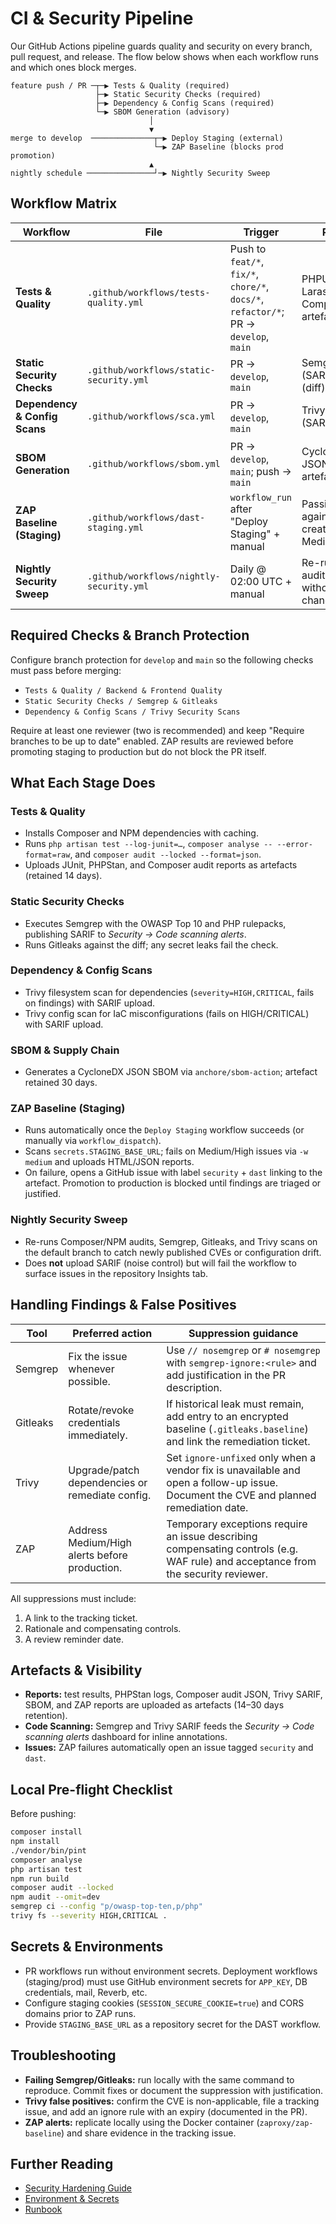 # CI & Security Pipeline

Our GitHub Actions pipeline guards quality and security on every branch, pull request, and release. The flow below shows when each workflow runs and which ones block merges.

```
feature push / PR ─┬─▶ Tests & Quality (required)
                   ├─▶ Static Security Checks (required)
                   ├─▶ Dependency & Config Scans (required)
                   └─▶ SBOM Generation (advisory)
                               │
                               ▼
merge to develop  ──────────────┬─▶ Deploy Staging (external)
                                └─▶ ZAP Baseline (blocks prod promotion)
                               ▲
nightly schedule ───────────────┘─▶ Nightly Security Sweep
```

## Workflow Matrix

| Workflow | File | Trigger | Purpose | Blocking? |
| --- | --- | --- | --- | --- |
| **Tests & Quality** | `.github/workflows/tests-quality.yml` | Push to `feat/*`, `fix/*`, `chore/*`, `docs/*`, `refactor/*`; PR → `develop`, `main` | PHPUnit, Larastan, Composer audit, artefacts | ✅ Required check |
| **Static Security Checks** | `.github/workflows/static-security.yml` | PR → `develop`, `main` | Semgrep (SARIF), Gitleaks (diff) | ✅ Required check |
| **Dependency & Config Scans** | `.github/workflows/sca.yml` | PR → `develop`, `main` | Trivy FS & Config (SARIF uploads) | ✅ Required check |
| **SBOM Generation** | `.github/workflows/sbom.yml` | PR → `develop`, `main`; push → `main` | CycloneDX JSON SBOM artefact | ⚠️ Advisory (non-blocking) |
| **ZAP Baseline (Staging)** | `.github/workflows/dast-staging.yml` | `workflow_run` after "Deploy Staging" + manual | Passive DAST against staging, creates issue on Medium/High | Blocks promotion to prod |
| **Nightly Security Sweep** | `.github/workflows/nightly-security.yml` | Daily @ 02:00 UTC + manual | Re-runs audits/SAST/SCA without code changes | Monitoring only |

## Required Checks & Branch Protection

Configure branch protection for `develop` and `main` so the following checks must pass before merging:

- `Tests & Quality / Backend & Frontend Quality`
- `Static Security Checks / Semgrep & Gitleaks`
- `Dependency & Config Scans / Trivy Security Scans`

Require at least one reviewer (two is recommended) and keep "Require branches to be up to date" enabled. ZAP results are reviewed before promoting staging to production but do not block the PR itself.

## What Each Stage Does

### Tests & Quality
- Installs Composer and NPM dependencies with caching.
- Runs `php artisan test --log-junit=…`, `composer analyse -- --error-format=raw`, and `composer audit --locked --format=json`.
- Uploads JUnit, PHPStan, and Composer audit reports as artefacts (retained 14 days).

### Static Security Checks
- Executes Semgrep with the OWASP Top 10 and PHP rulepacks, publishing SARIF to *Security → Code scanning alerts*.
- Runs Gitleaks against the diff; any secret leaks fail the check.

### Dependency & Config Scans
- Trivy filesystem scan for dependencies (`severity=HIGH,CRITICAL`, fails on findings) with SARIF upload.
- Trivy config scan for IaC misconfigurations (fails on HIGH/CRITICAL) with SARIF upload.

### SBOM & Supply Chain
- Generates a CycloneDX JSON SBOM via `anchore/sbom-action`; artefact retained 30 days.

### ZAP Baseline (Staging)
- Runs automatically once the `Deploy Staging` workflow succeeds (or manually via `workflow_dispatch`).
- Scans `secrets.STAGING_BASE_URL`; fails on Medium/High issues via `-w medium` and uploads HTML/JSON reports.
- On failure, opens a GitHub issue with label `security` + `dast` linking to the artefact. Promotion to production is blocked until findings are triaged or justified.

### Nightly Security Sweep
- Re-runs Composer/NPM audits, Semgrep, Gitleaks, and Trivy scans on the default branch to catch newly published CVEs or configuration drift.
- Does **not** upload SARIF (noise control) but will fail the workflow to surface issues in the repository Insights tab.

## Handling Findings & False Positives

| Tool | Preferred action | Suppression guidance |
| --- | --- | --- |
| Semgrep | Fix the issue whenever possible. | Use `// nosemgrep` or `# nosemgrep` with `semgrep-ignore:<rule>` and add justification in the PR description. |
| Gitleaks | Rotate/revoke credentials immediately. | If historical leak must remain, add entry to an encrypted baseline (`.gitleaks.baseline`) and link the remediation ticket. |
| Trivy | Upgrade/patch dependencies or remediate config. | Set `ignore-unfixed` only when a vendor fix is unavailable and open a follow-up issue. Document the CVE and planned remediation date. |
| ZAP | Address Medium/High alerts before production. | Temporary exceptions require an issue describing compensating controls (e.g. WAF rule) and acceptance from the security reviewer. |

All suppressions must include:
1. A link to the tracking ticket.
2. Rationale and compensating controls.
3. A review reminder date.

## Artefacts & Visibility

- **Reports:** test results, PHPStan logs, Composer audit JSON, Trivy SARIF, SBOM, and ZAP reports are uploaded as artefacts (14–30 days retention).
- **Code Scanning:** Semgrep and Trivy SARIF feeds the *Security → Code scanning alerts* dashboard for inline annotations.
- **Issues:** ZAP failures automatically open an issue tagged `security` and `dast`.

## Local Pre-flight Checklist

Before pushing:
```bash
composer install
npm install
./vendor/bin/pint
composer analyse
php artisan test
npm run build
composer audit --locked
npm audit --omit=dev
semgrep ci --config "p/owasp-top-ten,p/php"
trivy fs --severity HIGH,CRITICAL .
```

## Secrets & Environments

- PR workflows run without environment secrets. Deployment workflows (staging/prod) must use GitHub environment secrets for `APP_KEY`, DB credentials, mail, Reverb, etc.
- Configure staging cookies (`SESSION_SECURE_COOKIE=true`) and CORS domains prior to ZAP runs.
- Provide `STAGING_BASE_URL` as a repository secret for the DAST workflow.

## Troubleshooting

- **Failing Semgrep/Gitleaks:** run locally with the same command to reproduce. Commit fixes or document the suppression with justification.
- **Trivy false positives:** confirm the CVE is non-applicable, file a tracking issue, and add an ignore rule with an expiry (documented in the PR).
- **ZAP alerts:** replicate locally using the Docker container (`zaproxy/zap-baseline`) and share evidence in the tracking issue.

## Further Reading

- [Security Hardening Guide](security-hardening.md)
- [Environment & Secrets](environments.md)
- [Runbook](runbook.md)
